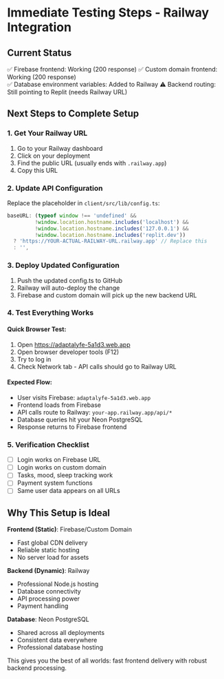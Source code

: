# Immediate Testing Steps - Railway Integration

## Current Status
✅ Firebase frontend: Working (200 response)
✅ Custom domain frontend: Working (200 response)  
✅ Database environment variables: Added to Railway
⚠️ Backend routing: Still pointing to Replit (needs Railway URL)

## Next Steps to Complete Setup

### 1. Get Your Railway URL
1. Go to your Railway dashboard
2. Click on your deployment
3. Find the public URL (usually ends with `.railway.app`)
4. Copy this URL

### 2. Update API Configuration
Replace the placeholder in `client/src/lib/config.ts`:
```typescript
baseURL: (typeof window !== 'undefined' && 
         !window.location.hostname.includes('localhost') && 
         !window.location.hostname.includes('127.0.0.1') &&
         !window.location.hostname.includes('replit.dev')) 
  ? 'https://YOUR-ACTUAL-RAILWAY-URL.railway.app' // Replace this
  : '',
```

### 3. Deploy Updated Configuration
1. Push the updated config.ts to GitHub
2. Railway will auto-deploy the change
3. Firebase and custom domain will pick up the new backend URL

### 4. Test Everything Works

#### Quick Browser Test:
1. Open https://adaptalyfe-5a1d3.web.app
2. Open browser developer tools (F12)
3. Try to log in
4. Check Network tab - API calls should go to Railway URL

#### Expected Flow:
- User visits Firebase: `adaptalyfe-5a1d3.web.app`
- Frontend loads from Firebase
- API calls route to Railway: `your-app.railway.app/api/*`
- Database queries hit your Neon PostgreSQL
- Response returns to Firebase frontend

### 5. Verification Checklist
- [ ] Login works on Firebase URL
- [ ] Login works on custom domain
- [ ] Tasks, mood, sleep tracking work
- [ ] Payment system functions
- [ ] Same user data appears on all URLs

## Why This Setup is Ideal

**Frontend (Static)**: Firebase/Custom Domain
- Fast global CDN delivery
- Reliable static hosting
- No server load for assets

**Backend (Dynamic)**: Railway  
- Professional Node.js hosting
- Database connectivity
- API processing power
- Payment handling

**Database**: Neon PostgreSQL
- Shared across all deployments
- Consistent data everywhere
- Professional database hosting

This gives you the best of all worlds: fast frontend delivery with robust backend processing.